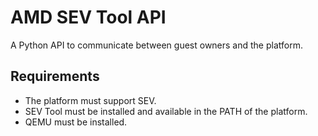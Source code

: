 # AMD SEV Tool API

A Python API to communicate between guest owners and the platform.

## Requirements

* The platform must support SEV.
* SEV Tool must be installed and available in the PATH of the platform.
* QEMU must be installed.
